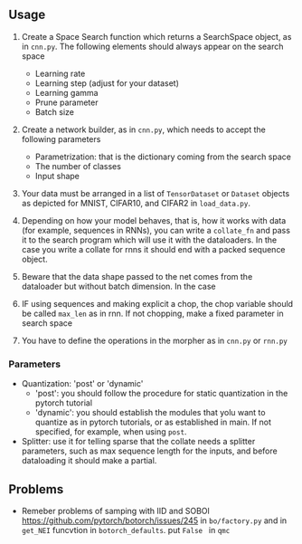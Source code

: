 

## Usage

1. Create a Space Search function which returns a SearchSpace object, as in `cnn.py`.
    The following elements should always appear on the search space
    + Learning rate
    + Learning step (adjust for your dataset)
    + Learning gamma 
    + Prune parameter 
    + Batch size

2. Create a network builder, as in `cnn.py`, which needs to accept the following parameters
    + Parametrization: that is the dictionary coming from the search space
    + The number of classes
    + Input shape

3. Your data must be arranged in a list of `TensorDataset` or `Dataset` objects as depicted for MNIST, CIFAR10, and CIFAR2 in `load_data.py`.
4. Depending on how your model behaves, that is, how it works with data (for example, sequences in RNNs), you can write a `collate_fn` and pass it to the search program which will use it with the dataloaders. In the case you write a collate for rnns it should end with a packed sequence object.
5. Beware that the data shape passed to the net comes from the dataloader but without batch dimension. In the case

6. IF using sequences and making explicit a chop, the chop variable should be called `max_len` as in rnn. If not chopping, make a fixed parameter in search space
7. You have to define the operations in the morpher as in `cnn.py` or `rnn.py`


### Parameters

+ Quantization: 'post' or 'dynamic'
    + 'post': you should follow the procedure for static quantization in  the pytorch tutorial
    + 'dynamic': you should establish the modules that yolu want to quantize as in pytorch tutorials, or as established in main. If not specified, for example, when using `post`.
+ Splitter: use it for telling sparse that the collate needs a splitter parameters, such as max sequence length for the inputs, and before dataloading it should make
a partial.

## Problems 

+ Remeber problems of samping with IID and SOBOl https://github.com/pytorch/botorch/issues/245 in `bo/factory.py` and in `get_NEI` funcvtion in `botorch_defaults`. put `False ` in `qmc`